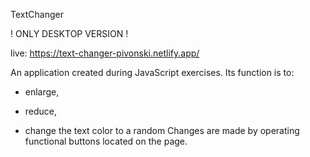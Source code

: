 TextChanger

! ONLY DESKTOP VERSION !

live: https://text-changer-pivonski.netlify.app/

An application created during JavaScript exercises. 
Its function is to: 
+ enlarge, 
- reduce, 
+ change the text color to a random 
Changes are made by operating functional buttons located on the page.
